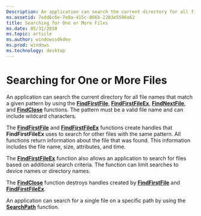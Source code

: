 ```yaml
---
Description: An application can search the current directory for all file names that match a given pattern by using the FindFirstFile, FindFirstFileEx, FindNextFile, and FindClose functions.
ms.assetid: 7edd6c6e-7e8a-415c-866b-2283e5596a62
title: Searching for One or More Files
ms.date: 05/31/2018
ms.topic: article
ms.author: windowssdkdev
ms.prod: windows
ms.technology: desktop
---
```


# Searching for One or More Files

An application can search the current directory for all file names that match a given pattern by using the [**FindFirstFile**](/windows/win32/FileAPI/nf-fileapi-findfirstfilea?branch=master), [**FindFirstFileEx**](/windows/win32/FileAPI/nf-fileapi-findfirstfileexa?branch=master), [**FindNextFile**](/windows/win32/FileAPI/nf-fileapi-findnextfilea?branch=master), and [**FindClose**](/windows/win32/FileAPI/nf-fileapi-findclose?branch=master) functions. The pattern must be a valid file name and can include wildcard characters.

The [**FindFirstFile**](/windows/win32/FileAPI/nf-fileapi-findfirstfilea?branch=master) and [**FindFirstFileEx**](/windows/win32/FileAPI/nf-fileapi-findfirstfileexa?branch=master) functions create handles that **FindFirstFileEx** uses to search for other files with the same pattern. All functions return information about the file that was found. This information includes the file name, size, attributes, and time.

The [**FindFirstFileEx**](/windows/win32/FileAPI/nf-fileapi-findfirstfileexa?branch=master) function also allows an application to search for files based on additional search criteria. The function can limit searches to device names or directory names.

The [**FindClose**](/windows/win32/FileAPI/nf-fileapi-findclose?branch=master) function destroys handles created by [**FindFirstFile**](/windows/win32/FileAPI/nf-fileapi-findfirstfilea?branch=master) and [**FindFirstFileEx**](/windows/win32/FileAPI/nf-fileapi-findfirstfileexa?branch=master).

An application can search for a single file on a specific path by using the [**SearchPath**](/windows/win32/WinBase/?branch=master) function.

 

 



